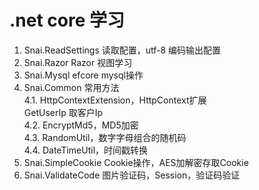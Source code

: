 # .net core 学习
1. Snai.ReadSettings 读取配置，utf-8 编码输出配置
2. Snai.Razor Razor 视图学习
3. Snai.Mysql efcore mysql操作
4. Snai.Common 常用方法  
    4.1. HttpContextExtension，HttpContext扩展  
         GetUserIp 取客户Ip  
    4.2. EncryptMd5，MD5加密  
    4.3. RandomUtil，数字字母组合的随机码  
    4.4. DateTimeUtil，时间戳转换  
5. Snai.SimpleCookie Cookie操作，AES加解密存取Cookie
6. Snai.ValidateCode  图片验证码，Session，验证码验证